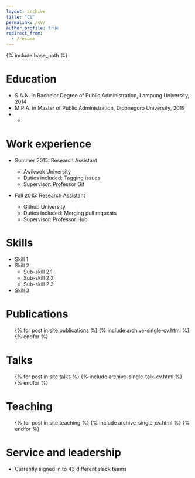 ```yaml
---
layout: archive
title: "CV"
permalink: /cv/
author_profile: true
redirect_from:
  - /resume
---
```


{% include base_path %}

Education
======
* S.A.N. in Bachelor Degree of Public Administration, Lampung University, 2014
* M.P.A. in Master of Public Administration, Diponegoro University, 2019
* -

Work experience
======
* Summer 2015: Research Assistant
  * Awikwok University
  * Duties included: Tagging issues
  * Supervisor: Professor Git

* Fall 2015: Research Assistant
  * Github University
  * Duties included: Merging pull requests
  * Supervisor: Professor Hub
  
Skills
======
* Skill 1
* Skill 2
  * Sub-skill 2.1
  * Sub-skill 2.2
  * Sub-skill 2.3
* Skill 3

Publications
======
  <ul>{% for post in site.publications %}
    {% include archive-single-cv.html %}
  {% endfor %}</ul>
  
Talks
======
  <ul>{% for post in site.talks %}
    {% include archive-single-talk-cv.html %}
  {% endfor %}</ul>
  
Teaching
======
  <ul>{% for post in site.teaching %}
    {% include archive-single-cv.html %}
  {% endfor %}</ul>
  
Service and leadership
======
* Currently signed in to 43 different slack teams
